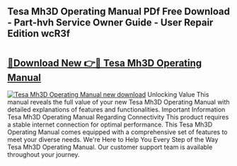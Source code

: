 ## Tesa Mh3D Operating Manual PDf Free Download - Part-hvh Service Owner Guide - User Repair Edition wcR3f

# <h2><a href="http://bc84105.oget.top/?id=Tesa+Mh3D+Operating+Manual">🔗Download New 👉🔴 Tesa Mh3D Operating Manual</a></h2>

[![Tesa Mh3D Operating Manual new download](https://i.imgur.com/5g1atiW.png)](http://bc84105.oget.top/?id=Tesa+Mh3D+Operating+Manual)
Unlocking Value This manual reveals the full value of your new Tesa Mh3D Operating Manual with detailed explanations of features and functionalities. Important Information Tesa Mh3D Operating Manual Regarding Connectivity This product requires a stable internet connection for optimal performance. This Tesa Mh3D Operating Manual comes equipped with a comprehensive set of features to meet your diverse needs. We're Here to Help You Every Step of the Way Tesa Mh3D Operating Manual. Our customer support team is available throughout your journey.
